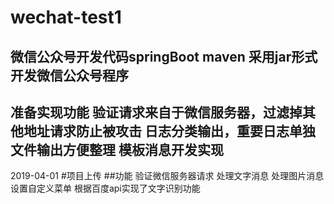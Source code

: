# wechat-test1
微信公众号开发代码springBoot maven
采用jar形式开发微信公众号程序
-------------------------------------
准备实现功能
验证请求来自于微信服务器，过滤掉其他地址请求防止被攻击
日志分类输出，重要日志单独文件输出方便整理
模板消息开发实现
-------------------------------------


2019-04-01
#项目上传
##功能
    验证微信服务器请求
    处理文字消息
    处理图片消息
    设置自定义菜单
    根据百度api实现了文字识别功能


